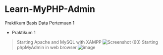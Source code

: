 # Learn-MyPHP-Admin
Praktikum Basis Data Pertemuan 1
- Praktikum 1
> Starting Apache and MySQL with XAMPP
> ![Screenshot (60)](https://github.com/purinahdatul/Learn-MyPHP-Admin/assets/160198903/85fa2b79-36a9-4b90-8812-adefede1b2f8)
> Starting phpMyAdmin in web browser
> ![image](https://github.com/purinahdatul/Learn-MyPHP-Admin/assets/160198903/c51f1c98-1b10-4c56-ab34-f0105244ef6c)
> 

